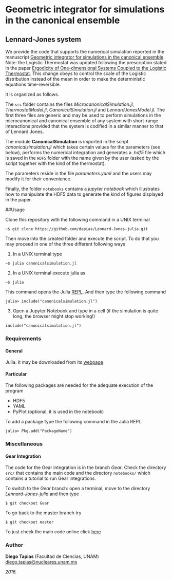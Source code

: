 # Geometric integrator for simulations in the canonical ensemble
## Lennard-Jones system

We provide the code that supports the numerical simulation reported in the manuscript [Geometric integrator for simulations in the canonical ensemble](https://aip.scitation.org/doi/abs/10.1063/1.4961506?journalCode=jcp). Note: the Logistic Thermostat was updated following the prescription stated in the paper [Ergodicity of One-dimensional Systems Coupled to the Logistic Thermostat](http://cmst.eu/articles/ergodicity-of-one-dimensional-systems-coupled-to-the-logistic-thermostat/). This change obeys to control the scale of the Logistic distribution instead of the mean in order to make the deterministic equations time-reversible.

It is organized as follows.

The ``src`` folder contains the files *MicrocanonicalSimulation.jl*, *ThermostatModel.jl*, *CanonicalSimulation.jl* and *LennardJonesModel.jl*. The first three files are generic and may be used to perform simulations in the microcanonical and canonical ensemble of any system with short-range interactions provided that the system is codified in a similar manner to that of Lennard Jones.

The module **CanonicalSimulation** is imported in the script *canonicalsimulation.jl* which takes certain values for the parameters (see below), performs the numerical integration and generates a *.hdf5* file which is saved in the ``HDF5`` folder with the name given by the user (asked by the script together with the kind of the thermostat).

The parameters reside in the file *parameters.yaml* and the users may modify it for their convenience.

Finally, the folder ``notebooks`` contains a *jupyter notebook* which illustrates how to manipulate the HDF5 data to generate the kind of figures displayed in the paper.

##Usage

Clone this repository with the following command in a UNIX terminal
```
~$ git clone https://github.com/dapias/Lennard-Jones-julia.git
```

Then move into the created folder and execute the script.  To do that you may proceed in one of the three different following ways

1. In a UNIX terminal type

 ```
 ~$ julia canonicalsimulation.jl
 ```
2. In a UNIX terminal execute julia as
 ```
 ~$ julia
 ```
This command opens the Julia [REPL](https://en.wikibooks.org/wiki/Introducing_Julia/The_REPL). And then type the following command
 ```
 julia> include("canonicalsimulation.jl")
 ```

3. Open a Jupyter Notebook and type in a cell (if the simulation is quite long, the browser might stop working!)
 ```
 include("canonicalsimulation.jl")
 ```

### Requirements

#### General
Julia. It may be downloaded from its [webpage](http://julialang.org/downloads/)

#### Particular
The following packages are needed for the adequate execution of the program

- HDF5
- YAML
- PyPlot (optional, it is used in the notebook)

To add a package type the following command in the Julia REPL.
```
julia> Pkg.add("PackageName")
```

### Miscellaneous
#### Gear Integration
The code for the Gear integration is in the branch *Gear*. Check the directory `src/` that contains the main code and the  directory `notebooks/` which contains a tutorial to run Gear integrations. 

To switch to the *Gear* branch: open a terminal, move to the directory *Lennard-Jones-julia* and then type

```
$ git checkout Gear
```

To go back to the master branch try
```
$ git checkout master
```
To just check the main code online click [here](https://github.com/dapias/Lennard-Jones-julia/blob/Gear/src/GearIntegration.jl)

### Author

**Diego Tapias** (Facultad de Ciencias, UNAM) diego.tapias@nucleares.unam.mx

*2016.*







